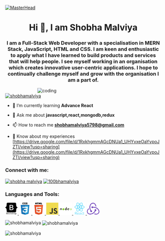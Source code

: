 [![MasterHead](https://1.bp.blogspot.com/-7A4WynwLsMw/XbBpCXG8fHI/AAAAAAAAMt4/uOa1bpLskYgrwGbllhSu2SDj_Mig8SXJQCLcBGAsYHQ/s1600/2000_600px.gif)](https://rishavchanda.io)
<h1 align="center">Hi 👋, I am Shobha Malviya</h1>
<h3 align="center">I am a Full-Stack Web Developer with a specialisation in MERN Stack, JavaScript, HTML and CSS. I am keen and enthusiastic to apply what I have learned to build products and services that will help people. I see myself working in an organisation which creates innovative user-centric applications. I hope to continually challenge myself and grow with the organisation I am a part of.</h3>
<img align="right" alt="coding" width="400" src="https://camo.githubusercontent.com/417e6e178a69cc045c656d083ba983a59303f099087090269c01cacc6741ef29/68747470733a2f2f7170682e66732e71756f726163646e2e6e65742f6d61696e2d71696d672d6661376234626463336232663733653734396535633263363436643461653133">
<p align="left"> <a href="https://github.com/ryo-ma/github-profile-trophy"><img src="https://github-profile-trophy.vercel.app/?username=shobhamalviya" alt="shobhamalviya" /></a> </p>

- 🌱 I’m currently learning **Advance React**
- 💬 Ask me about **javascript,react,mongodb,redux**
- 📫 How to reach me **shobhamalviya5798@gmail.com**

- 📄 Know about my experiences [https://drive.google.com/file/d/1RxkhgmmAGcDNUa1_UHYvxeOaYvpoJZTl/view?usp=sharing](https://drive.google.com/file/d/1RxkhgmmAGcDNUa1_UHYvxeOaYvpoJZTl/view?usp=sharing)

<h3 align="left">Connect with me:</h3>
<p align="left">
<a href="https://linkedin.com/in/shobha malviya" target="blank"><img align="center" src="https://raw.githubusercontent.com/rahuldkjain/github-profile-readme-generator/master/src/images/icons/Social/linked-in-alt.svg" alt="shobha malviya" height="30" width="40" /></a>
<a href="https://instagram.com/100bhamalviya" target="blank"><img align="center" src="https://raw.githubusercontent.com/rahuldkjain/github-profile-readme-generator/master/src/images/icons/Social/instagram.svg" alt="100bhamalviya" height="30" width="40" /></a>
</p>

<h3 align="left">Languages and Tools:</h3>
<p align="left"> <a href="https://getbootstrap.com" target="_blank" rel="noreferrer"> <img src="https://raw.githubusercontent.com/devicons/devicon/master/icons/bootstrap/bootstrap-plain-wordmark.svg" alt="bootstrap" width="40" height="40"/> </a> <a href="https://www.w3schools.com/css/" target="_blank" rel="noreferrer"> <img src="https://raw.githubusercontent.com/devicons/devicon/master/icons/css3/css3-original-wordmark.svg" alt="css3" width="40" height="40"/> </a> <a href="https://www.w3.org/html/" target="_blank" rel="noreferrer"> <img src="https://raw.githubusercontent.com/devicons/devicon/master/icons/html5/html5-original-wordmark.svg" alt="html5" width="40" height="40"/> </a> <a href="https://developer.mozilla.org/en-US/docs/Web/JavaScript" target="_blank" rel="noreferrer"> <img src="https://raw.githubusercontent.com/devicons/devicon/master/icons/javascript/javascript-original.svg" alt="javascript" width="40" height="40"/> </a> <a href="https://nodejs.org" target="_blank" rel="noreferrer"> <img src="https://raw.githubusercontent.com/devicons/devicon/master/icons/nodejs/nodejs-original-wordmark.svg" alt="nodejs" width="40" height="40"/> </a> <a href="https://reactjs.org/" target="_blank" rel="noreferrer"> <img src="https://raw.githubusercontent.com/devicons/devicon/master/icons/react/react-original-wordmark.svg" alt="react" width="40" height="40"/> </a> <a href="https://redux.js.org" target="_blank" rel="noreferrer"> <img src="https://raw.githubusercontent.com/devicons/devicon/master/icons/redux/redux-original.svg" alt="redux" width="40" height="40"/> </a> </p>

<p><img align="left" src="https://github-readme-stats.vercel.app/api/top-langs?username=shobhamalviya&show_icons=true&locale=en&layout=compact" alt="shobhamalviya" /></p>

<p>&nbsp;<img align="center" src="https://github-readme-stats.vercel.app/api?username=shobhamalviya&show_icons=true&locale=en" alt="shobhamalviya" /></p>

<p><img align="center" src="https://github-readme-streak-stats.herokuapp.com/?user=shobhamalviya&" alt="shobhamalviya" /></p>
